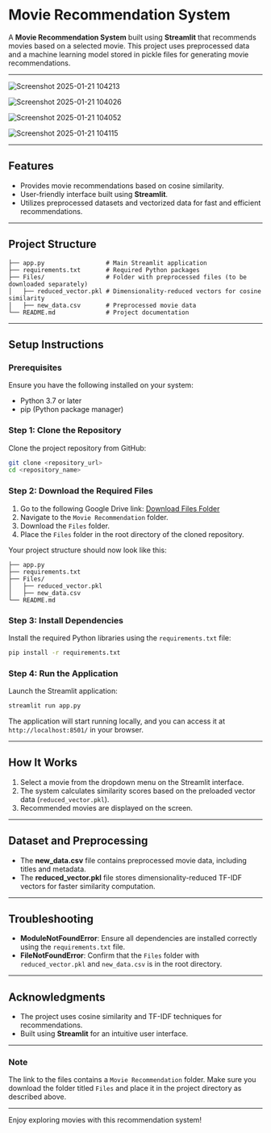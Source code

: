 # Movie Recommendation System

A **Movie Recommendation System** built using **Streamlit** that recommends movies based on a selected movie. This project uses preprocessed data and a machine learning model stored in pickle files for generating movie recommendations. 

---

![Screenshot 2025-01-21 104213](https://github.com/user-attachments/assets/3b0d823d-3ded-4a6a-9765-82a3de99b2da)


![Screenshot 2025-01-21 104026](https://github.com/user-attachments/assets/3008ca0d-a304-48a2-bce4-ade39940870f)


![Screenshot 2025-01-21 104052](https://github.com/user-attachments/assets/7e95d9ca-1816-4d7d-b226-18b59c7cbea5)


![Screenshot 2025-01-21 104115](https://github.com/user-attachments/assets/00fe5063-8952-4b70-930d-08e8dfdfb0d4)


---

## Features
- Provides movie recommendations based on cosine similarity.
- User-friendly interface built using **Streamlit**.
- Utilizes preprocessed datasets and vectorized data for fast and efficient recommendations.

---

## Project Structure
```
├── app.py                 # Main Streamlit application
├── requirements.txt       # Required Python packages
├── Files/                 # Folder with preprocessed files (to be downloaded separately)
│   ├── reduced_vector.pkl # Dimensionality-reduced vectors for cosine similarity
│   ├── new_data.csv       # Preprocessed movie data
└── README.md              # Project documentation
```

---

## Setup Instructions

### Prerequisites
Ensure you have the following installed on your system:
- Python 3.7 or later
- pip (Python package manager)

### Step 1: Clone the Repository
Clone the project repository from GitHub:
```bash
git clone <repository_url>
cd <repository_name>
```

### Step 2: Download the Required Files
1. Go to the following Google Drive link:
   [Download Files Folder](https://drive.google.com/drive/folders/1vmIo1fBBkf7hxCmg50Y2ErcSg5063fDL?usp=sharing)
2. Navigate to the `Movie Recommendation` folder.
3. Download the `Files` folder.
4. Place the `Files` folder in the root directory of the cloned repository.

Your project structure should now look like this:
```
├── app.py
├── requirements.txt
├── Files/
│   ├── reduced_vector.pkl
│   ├── new_data.csv
└── README.md
```

### Step 3: Install Dependencies
Install the required Python libraries using the `requirements.txt` file:
```bash
pip install -r requirements.txt
```

### Step 4: Run the Application
Launch the Streamlit application:
```bash
streamlit run app.py
```

The application will start running locally, and you can access it at `http://localhost:8501/` in your browser.

---

## How It Works
1. Select a movie from the dropdown menu on the Streamlit interface.
2. The system calculates similarity scores based on the preloaded vector data (`reduced_vector.pkl`).
3. Recommended movies are displayed on the screen.

---

## Dataset and Preprocessing
- The **new_data.csv** file contains preprocessed movie data, including titles and metadata.
- The **reduced_vector.pkl** file stores dimensionality-reduced TF-IDF vectors for faster similarity computation.

---

## Troubleshooting
- **ModuleNotFoundError**: Ensure all dependencies are installed correctly using the `requirements.txt` file.
- **FileNotFoundError**: Confirm that the `Files` folder with `reduced_vector.pkl` and `new_data.csv` is in the root directory.

---

## Acknowledgments
- The project uses cosine similarity and TF-IDF techniques for recommendations.
- Built using **Streamlit** for an intuitive user interface.

---

### Note
The link to the files contains a `Movie Recommendation` folder. Make sure you download the folder titled `Files` and place it in the project directory as described above.

---

Enjoy exploring movies with this recommendation system!

